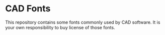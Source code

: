 # CAD Fonts

This repository contains some fonts commonly used by CAD software. It is your own responsibility to buy license of those fonts.
